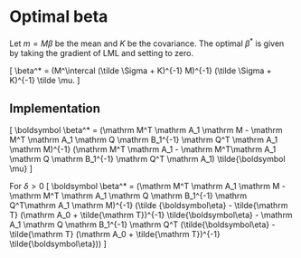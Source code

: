 # Optimal beta

Let $m = M \beta$ be the mean and $K$ be the covariance.
The optimal $\beta^*$ is given by
taking the gradient of LML and setting to zero.

\[
  \beta^* = (M^\intercal (\tilde \Sigma + K)^{-1} M)^{-1}
    (\tilde \Sigma + K)^{-1} \tilde \mu.
\]

## Implementation

\[
  \boldsymbol \beta^* = (\mathrm M^T \mathrm A_1 \mathrm M -
    \mathrm M^T \mathrm A_1 \mathrm Q \mathrm B_1^{-1} \mathrm Q^T
      \mathrm A_1 \mathrm M)^{-1}
      (\mathrm M^T \mathrm A_1 - \mathrm M^T\mathrm A_1
        \mathrm Q \mathrm B_1^{-1} \mathrm Q^T \mathrm A_1)
        \tilde{\boldsymbol \mu}
\]

For $\delta > 0$
\[
  \boldsymbol \beta^* = (\mathrm M^T \mathrm A_1 \mathrm M - \mathrm M^T
        \mathrm A_1 \mathrm Q \mathrm B_1^{-1} \mathrm Q^T\mathrm A_1
        \mathrm M)^{-1} (\tilde {\boldsymbol\eta} - \tilde{\mathrm T}
          (\mathrm A_0 + \tilde{\mathrm T})^{-1} \tilde{\boldsymbol\eta} -
          \mathrm A_1 \mathrm Q \mathrm B_1^{-1} \mathrm Q^T
          (\tilde{\boldsymbol\eta} - \tilde{\mathrm T} (\mathrm A_0 +
            \tilde{\mathrm T})^{-1} \tilde{\boldsymbol\eta}))
\]

<!--
Site likelihood parameter
\[
  \tilde S = \text{diag}(\tilde \tau)
\]

\[
  LL^\intercal = Q^\intercal \tilde S Q + S^{-1}
\]

\[
  (M^\intercal \tilde S - M^\intercal \tilde S
      Q(LL^\intercal)^{-1} Q^\intercal \tilde S M)^{-1}
        (\tilde S - \tilde S Q (LL^\intercal)^{-1} Q^\intercal \tilde S)
          \tilde \mu
\] -->
